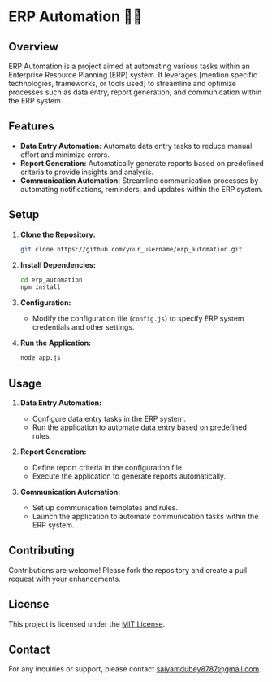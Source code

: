 # ERP Automation 🍾⛳

## Overview


ERP Automation is a project aimed at automating various tasks within an Enterprise Resource Planning (ERP) system. It leverages [mention specific technologies, frameworks, or tools used] to streamline and optimize processes such as data entry, report generation, and communication within the ERP system.

## Features

- **Data Entry Automation:** Automate data entry tasks to reduce manual effort and minimize errors.
- **Report Generation:** Automatically generate reports based on predefined criteria to provide insights and analysis.
- **Communication Automation:** Streamline communication processes by automating notifications, reminders, and updates within the ERP system.

## Setup

1. **Clone the Repository:**

   ```bash
   git clone https://github.com/your_username/erp_automation.git
   ```

2. **Install Dependencies:**

   ```bash
   cd erp_automation
   npm install
   ```

3. **Configuration:**

   - Modify the configuration file (`config.js`) to specify ERP system credentials and other settings.

4. **Run the Application:**
   ```bash
   node app.js
   ```

## Usage

1. **Data Entry Automation:**

   - Configure data entry tasks in the ERP system.
   - Run the application to automate data entry based on predefined rules.

2. **Report Generation:**

   - Define report criteria in the configuration file.
   - Execute the application to generate reports automatically.

3. **Communication Automation:**
   - Set up communication templates and rules.
   - Launch the application to automate communication tasks within the ERP system.

## Contributing

Contributions are welcome! Please fork the repository and create a pull request with your enhancements.

## License

This project is licensed under the [MIT License](LICENSE).

## Contact

For any inquiries or support, please contact [saiyamdubey8787@gmail.com](mailto:saiyamdubey8787@gmail.com).





